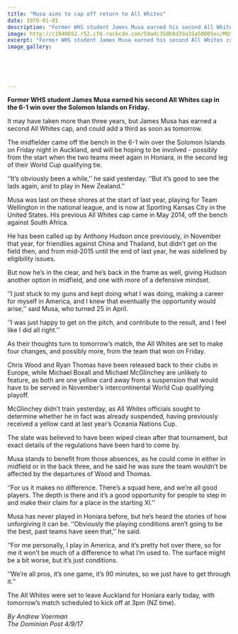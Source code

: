 ```yaml
---
title: "Musa aims to cap off return to All Whites"
date: 1970-01-01
description: "Former WHS student James Musa earned his second All Whites cap in the 6-1 win over the Solomon Islands on Friday..."
image: http://c1940652.r52.cf0.rackcdn.com/59adc358b8d39a35a50005ec/MUSA-2nd-All-Whites-cap-4-sept-dominion.jpg
excerpt: "Former WHS student James Musa earned his second All Whites cap in the 6-1 win over the Solomon Islands on Friday."
image_gallery:
    
    
    
    
    
---
```


<p><strong>Former WHS student James Musa earned his second All Whites cap in the 6-1 win over the Solomon Islands on Friday.</strong></p>
<p data-bind="text: $data">It may have taken more than three years, but James Musa has earned a second All Whites cap, and could add a third as soon as tomorrow.</p>
<p data-bind="text: $data">The midfielder came off the bench in the 6-1 win over the Solomon Islands on Friday night in Auckland, and will be hoping to be involved - possibly from the start when the two teams meet again in Honiara, in the second leg of their World Cup qualifying tie.</p>
<p data-bind="text: $data">&lsquo;&lsquo;It&rsquo;s obviously been a while,&rsquo;&rsquo; he said yesterday. &lsquo;&lsquo;But it&rsquo;s good to see the lads again, and to play in New Zealand.&rsquo;&rsquo;</p>
<p data-bind="text: $data">Musa was last on these shores at the start of last year, playing for Team Wellington in the national league, and is now at Sporting Kansas City in the United States. His previous All Whites cap came in May 2014, off the bench against South Africa.</p>
<p data-bind="text: $data">He has been called up by Anthony Hudson once previously, in November that year, for friendlies against China and Thailand, but didn&rsquo;t get on the field then, and from mid-2015 until the end of last year, he was sidelined by eligibility issues.</p>
<p data-bind="text: $data">But now he&rsquo;s in the clear, and he&rsquo;s back in the frame as well, giving Hudson another option in midfield, and one with more of a defensive mindset.</p>
<p data-bind="text: $data">&lsquo;&lsquo;I just stuck to my guns and kept doing what I was doing, making a career for myself in America, and I knew that eventually the opportunity would arise,&rsquo;&rsquo; said Musa, who turned 25 in April.</p>
<p data-bind="text: $data">&lsquo;&lsquo;I was just happy to get on the pitch, and contribute to the result, and I feel like I did all right.&rsquo;&rsquo;</p>
<p data-bind="text: $data">As their thoughts turn to tomorrow&rsquo;s match, the All Whites are set to make four changes, and possibly more, from the team that won on Friday.</p>
<p data-bind="text: $data">Chris Wood and Ryan Thomas have been released back to their clubs in Europe, while Michael Boxall and Michael McGlinchey are unlikely to feature, as both are one yellow card away from a suspension that would have to be served in November&rsquo;s intercontinental World Cup qualifying playoff.</p>
<p data-bind="text: $data">McGlinchey didn&rsquo;t train yesterday, as All Whites officials sought to determine whether he in fact was already suspended, having previously received a yellow card at last year&rsquo;s Oceania Nations Cup.</p>
<p data-bind="text: $data">The slate was believed to have been wiped clean after that tournament, but exact details of the regulations have been hard to come by.</p>
<p data-bind="text: $data">Musa stands to benefit from those absences, as he could come in either in midfield or in the back three, and he said he was sure the team wouldn&rsquo;t be affected by the departures of Wood and Thomas.</p>
<p data-bind="text: $data">&lsquo;&lsquo;For us it makes no difference. There&rsquo;s a squad here, and we&rsquo;re all good players. The depth is there and it&rsquo;s a good opportunity for people to step in and make their claim for a place in the starting XI.&rsquo;&rsquo;</p>
<p data-bind="text: $data">Musa has never played in Honiara before, but he&rsquo;s heard the stories of how unforgiving it can be. &lsquo;&lsquo;Obviously the playing conditions aren&rsquo;t going to be the best, past teams have seen that,&rsquo;&rsquo; he said.</p>
<p data-bind="text: $data">&lsquo;&lsquo;For me personally, I play in America, and it&rsquo;s pretty hot over there, so for me it won&rsquo;t be much of a difference to what I&rsquo;m used to. The surface might be a bit worse, but it&rsquo;s just conditions.</p>
<p data-bind="text: $data">&lsquo;&lsquo;We&rsquo;re all pros, it&rsquo;s one game, it&rsquo;s 90 minutes, so we just have to get through it.&rsquo;&rsquo;</p>
<p data-bind="text: $data">The All Whites were set to leave Auckland for Honiara early today, with tomorrow&rsquo;s match scheduled to kick off at 3pm (NZ time).</p>
<p><em>By Andrew Voerman<br />The Dominion Post 4/9/17</em></p>

